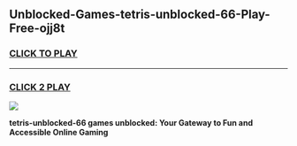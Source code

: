 
## Unblocked-Games-tetris-unblocked-66-Play-Free-ojj8t
<h3>
<a href="https://premium76.site?title=tetris-unblocked-66&ref=23A">CLICK TO PLAY</a></h3>
<hr>

<h3>
<a href="https://premium76.site?title=tetris-unblocked-66&ref=23A">CLICK 2 PLAY</a>
  
</h3>

<a href="https://premium76.site?title=tetris-unblocked-66&ref=23A"><img src="https://clearcache.store/games.png"></a>


**tetris-unblocked-66 games unblocked: Your Gateway to Fun and Accessible Online Gaming**
